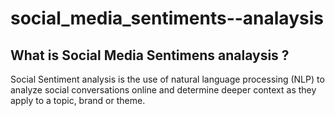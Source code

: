 # social_media_sentiments--analaysis

## What is Social Media Sentimens analaysis ?

Social Sentiment analysis is the use of natural language processing (NLP) to analyze social conversations online and determine deeper context as they apply to a topic, brand or theme.
